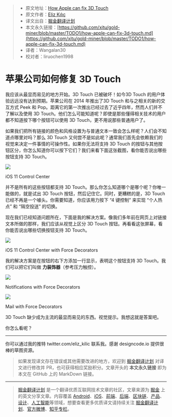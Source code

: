 > * 原文地址：[How Apple can fix 3D Touch](https://medium.com/@eliz_kilic/how-apple-can-fix-3d-touch-2f0ca5ea589e)
> * 原文作者：[Eliz Kılıç](https://medium.com/@eliz_kilic?source=post_header_lockup)
> * 译文出自：[掘金翻译计划](https://github.com/xitu/gold-miner)
> * 本文永久链接：[https://github.com/xitu/gold-miner/blob/master/TODO1/how-apple-can-fix-3d-touch.md](https://github.com/xitu/gold-miner/blob/master/TODO1/how-apple-can-fix-3d-touch.md)
> * 译者：Wangalan30
> * 校对者：liruochen1998

# 苹果公司如何修复 3D Touch

我应该从最显而易见的地方开始。3D Touch 已被破坏！如今3D Touch 的用户体验远远没有达到预期。苹果公司在 2014 年推出了3D Touch 和与之相关的新的交互方式 Peek 和 Pop。距离它的第一次推出已经过去了近乎四年，然而人们并不了解以及使用 3D Touch。他们怎么可能知道呢？即使是那些懂得相关技术的用户都不知道按下哪个按钮可以使用 3D Touch，更不用说那些普通用户了。

如果我们把所有链接的颜色和风格设置为与普通文本一致会怎么样呢？人们会不知道点哪里对吗？那么 3D Touch 又何尝不是如此呢？通常我们首先会依赖我们的视觉来决定一件事情的可操作性。如果你无法将支持 3D Touch 的按钮与其他按钮区分，你怎么知道你可以按下它们？我们来看下面这张截图，看你能否说出哪些按钮支持 3D Touch。

![](https://cdn-images-1.medium.com/max/800/1*bqBQU-A7UHWxKePiyFsAww@2x.png)

iOS 11 Control Center

并不是所有的这些按钮都支持 3D Touch。那么你怎么知道哪个是哪个呢？你唯一能做的，就是试出 3D Touch 按钮，然后记住它。同时，更糟糕的是，3D Touch 已经不再是一个噱头。你需要知道，你应该用力按下 “4 键控制” 来实现 “个人热点” 和 “隔空投送” 的切换。

现在我们已经知道问题所在，下面是我的解决方案。像我们多年前在网页上对链接文本所做的那样，我们应该从视觉上区分 3D Touch 按钮。再看看这张屏幕，看你能否说出哪些切换按钮支持 3D Touch。

![](https://cdn-images-1.medium.com/max/800/1*BsbevA81Bb7IyCefSAjo0w@2x.png)

iOS 11 Control Center with Force Decorators

我的解决方案是在按钮的右下方添加一行显示，表明这个按钮支持 3D Touch。我们可以把它们叫做 **力装饰器**（参考压力触控）。

![](https://cdn-images-1.medium.com/max/800/1*jouGQM0L8LC-88f4cvlSrQ@2x.png)

Notifications with Force Decorators

![](https://cdn-images-1.medium.com/max/800/1*gE6Gh48HnoZQOilpcRWRXg@2x.png)

Mail with Force Decorators

3D Touch 缺少成为主流的最显而易见的东西。视觉提示。我想这就是答案吧。

你怎么看呢？

* * *

你可以通过我的推特 twitter.com/eliz_kilic 联系我。感谢 designcode.io 提供很棒的草图资源。

> 如果发现译文存在错误或其他需要改进的地方，欢迎到 [掘金翻译计划](https://github.com/xitu/gold-miner) 对译文进行修改并 PR，也可获得相应奖励积分。文章开头的 **本文永久链接** 即为本文在 GitHub 上的 MarkDown 链接。


---

> [掘金翻译计划](https://github.com/xitu/gold-miner) 是一个翻译优质互联网技术文章的社区，文章来源为 [掘金](https://juejin.im) 上的英文分享文章。内容覆盖 [Android](https://github.com/xitu/gold-miner#android)、[iOS](https://github.com/xitu/gold-miner#ios)、[前端](https://github.com/xitu/gold-miner#前端)、[后端](https://github.com/xitu/gold-miner#后端)、[区块链](https://github.com/xitu/gold-miner#区块链)、[产品](https://github.com/xitu/gold-miner#产品)、[设计](https://github.com/xitu/gold-miner#设计)、[人工智能](https://github.com/xitu/gold-miner#人工智能)等领域，想要查看更多优质译文请持续关注 [掘金翻译计划](https://github.com/xitu/gold-miner)、[官方微博](http://weibo.com/juejinfanyi)、[知乎专栏](https://zhuanlan.zhihu.com/juejinfanyi)。
